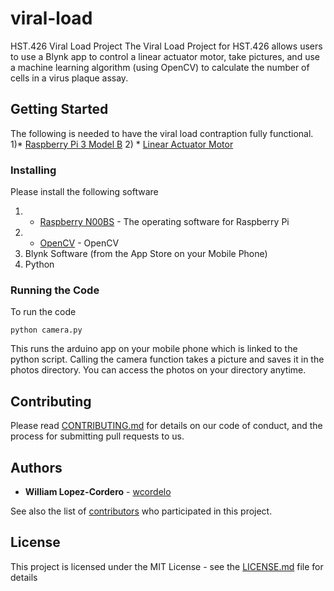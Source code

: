 # viral-load
HST.426 Viral Load Project
The Viral Load Project for HST.426 allows users to use a Blynk app to control a linear actuator motor, take pictures, and use a machine learning algorithm (using OpenCV) to calculate the number of cells in a virus plaque assay. 

## Getting Started

The following is needed to have the viral load contraption fully functional.
1)* [Raspberry Pi 3 Model B](https://www.amazon.com/Raspberry-Pi-RASPBERRYPI3-MODB-1GB-Model-Motherboard/dp/B01CD5VC92/ref=sr_1_3?s=pc&ie=UTF8&qid=1526361583&sr=1-3&keywords=raspberry+pi+3)
2) * [Linear Actuator Motor](https://www.amazon.com/gp/product/B01L6W1GRG/ref=ox_sc_act_title_3?smid=A16P4TUM521SQ8&psc=1)

### Installing

Please install the following software
1) * [Raspberry N00BS](https://www.raspberrypi.org/downloads/noobs/) - The operating software for Raspberry Pi
2) * [OpenCV](https://www.pyimagesearch.com/2017/09/04/raspbian-stretch-install-opencv-3-python-on-your-raspberry-pi/) - OpenCV
3) Blynk Software (from the App Store on your Mobile Phone)
4) Python

### Running the Code

To run the code

```
python camera.py
```
This runs the arduino app on your mobile phone which is linked to the python script. Calling the camera function takes a picture and saves it in the photos directory. You can access the photos on your directory anytime.

## Contributing

Please read [CONTRIBUTING.md](https://gist.github.com/PurpleBooth/b24679402957c63ec426) for details on our code of conduct, and the process for submitting pull requests to us.

## Authors

* **William Lopez-Cordero** - [wcordelo](https://github.com/wcordelo)

See also the list of [contributors](https://github.com/your/project/contributors) who participated in this project.

## License

This project is licensed under the MIT License - see the [LICENSE.md](LICENSE.md) file for details
